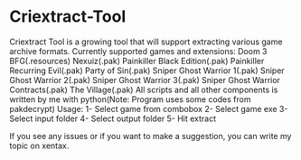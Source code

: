 # Criextract-Tool
Criextract Tool is a growing tool that will support extracting various game archive formats.
Currently supported games and extensions:
Doom 3 BFG(.resources)
Nexuiz(.pak)
Painkiller Black Edition(.pak)
Painkiller Recurring Evil(.pak)
Party of Sin(.pak)
Sniper Ghost Warrior 1(.pak)
Sniper Ghost Warrior 2(.pak)
Sniper Ghost Warrior 3(.pak)
Sniper Ghost Warrior Contracts(.pak)
The Village(.pak)
All scripts and all other components is written by me with python(Note: Program uses some codes from pakdecrypt)
Usage:
1- Select game from combobox
2- Select game exe
3- Select input folder
4- Select output folder
5- Hit extract

If you see any issues or if you want to make a suggestion, you can write my topic on xentax.
